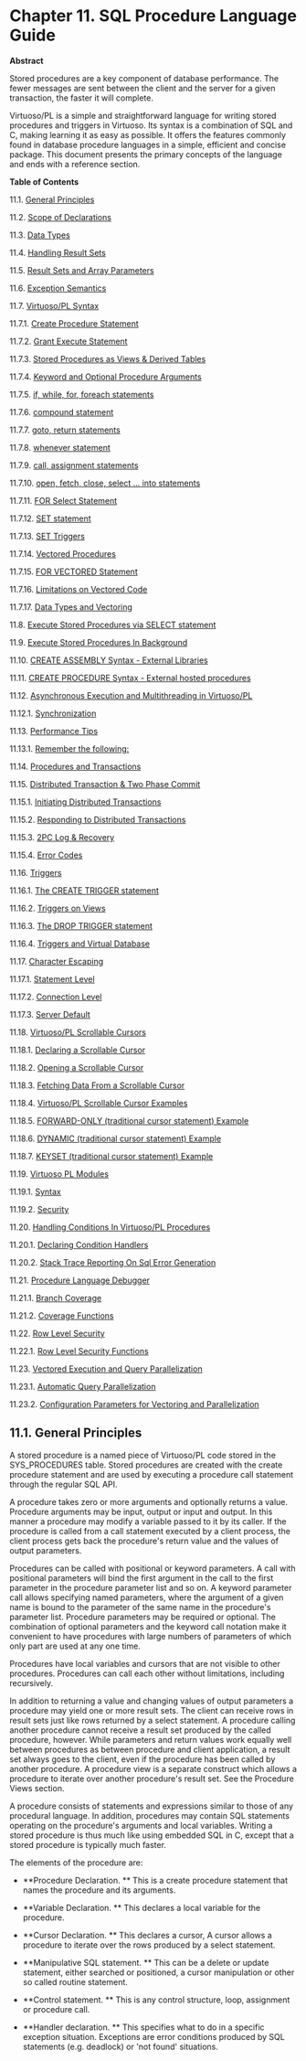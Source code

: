 <div id="ch-sqlprocedures" class="chapter">

<div class="titlepage">

<div>

<div>

# Chapter 11. SQL Procedure Language Guide

</div>

<div>

<div class="abstract">

**Abstract**

Stored procedures are a key component of database performance. The fewer
messages are sent between the client and the server for a given
transaction, the faster it will complete.

Virtuoso/PL is a simple and straightforward language for writing stored
procedures and triggers in Virtuoso. Its syntax is a combination of SQL
and C, making learning it as easy as possible. It offers the features
commonly found in database procedure languages in a simple, efficient
and concise package. This document presents the primary concepts of the
language and ends with a reference section.

</div>

</div>

</div>

</div>

<div class="toc">

**Table of Contents**

<span class="section">11.1. [General
Principles](ch-sqlprocedures.html#generalprinciples)</span>

<span class="section">11.2. [Scope of
Declarations](scopeofdeclaration.html)</span>

<span class="section">11.3. [Data Types](sqlpldatatypes.html)</span>

<span class="section">11.4. [Handling Result
Sets](resultsets.html)</span>

<span class="section">11.5. [Result Sets and Array
Parameters](arrays.html)</span>

<span class="section">11.6. [Exception
Semantics](exceptions.html)</span>

<span class="section">11.7. [Virtuoso/PL Syntax](plref.html)</span>

<span class="section">11.7.1. [Create Procedure
Statement](plref.html#createprocstmt)</span>

<span class="section">11.7.2. [Grant Execute
Statement](grantprocstmt.html)</span>

<span class="section">11.7.3. [Stored Procedures as Views & Derived
Tables](spasviewsandtablespl.html)</span>

<span class="section">11.7.4. [Keyword and Optional Procedure
Arguments](kwds.html)</span>

<span class="section">11.7.5. [if, while, for, foreach
statements](whilestmt.html)</span>

<span class="section">11.7.6. [compound
statement](compoundstmts.html)</span>

<span class="section">11.7.7. [goto, return
statements](gotortnstmts.html)</span>

<span class="section">11.7.8. [whenever
statement](wheneverstmt.html)</span>

<span class="section">11.7.9. [call, assignment
statements](callassignstmt.html)</span>

<span class="section">11.7.10. [open, fetch, close, select ... into
statements](openfetchetcintostmts.html)</span>

<span class="section">11.7.11. [FOR Select
Statement](forstmt.html)</span>

<span class="section">11.7.12. [SET statement](setstmt_01.html)</span>

<span class="section">11.7.13. [SET Triggers](settriggers.html)</span>

<span class="section">11.7.14. [Vectored
Procedures](vectoredprocedure.html)</span>

<span class="section">11.7.15. [FOR VECTORED
Statement](forvectorestatement.html)</span>

<span class="section">11.7.16. [Limitations on Vectored
Code](limitonvectorecode.html)</span>

<span class="section">11.7.17. [Data Types and
Vectoring](datatypesandvectoring.html)</span>

<span class="section">11.8. [Execute Stored Procedures via SELECT
statement](execsqlprocselect.html)</span>

<span class="section">11.9. [Execute Stored Procedures In
Background](execsqlprocfork.html)</span>

<span class="section">11.10. [CREATE ASSEMBLY Syntax - External
Libraries](createassembly.html)</span>

<span class="section">11.11. [CREATE PROCEDURE Syntax - External hosted
procedures](createexthostproc.html)</span>

<span class="section">11.12. [Asynchronous Execution and Multithreading
in Virtuoso/PL](asyncexecmultithread.html)</span>

<span class="section">11.12.1.
[Synchronization](asyncexecmultithread.html#synchronization)</span>

<span class="section">11.13. [Performance Tips](perftips.html)</span>

<span class="section">11.13.1. [Remember the
following:](perftips.html#remember)</span>

<span class="section">11.14. [Procedures and
Transactions](procedures_transactions.html)</span>

<span class="section">11.15. [Distributed Transaction & Two Phase
Commit](twopcimplementation.html)</span>

<span class="section">11.15.1. [Initiating Distributed
Transactions](twopcimplementation.html#twopc_send)</span>

<span class="section">11.15.2. [Responding to Distributed
Transactions](twopc_resp.html)</span>

<span class="section">11.15.3. [2PC Log &
Recovery](twopc_recovery.html)</span>

<span class="section">11.15.4. [Error Codes](twopc_errors.html)</span>

<span class="section">11.16. [Triggers](triggers_01.html)</span>

<span class="section">11.16.1. [The CREATE TRIGGER
statement](triggers_01.html#createtrigger)</span>

<span class="section">11.16.2. [Triggers on
Views](triggers_on_views.html)</span>

<span class="section">11.16.3. [The DROP TRIGGER
statement](droptrigger.html)</span>

<span class="section">11.16.4. [Triggers and Virtual
Database](triggers_vdb.html)</span>

<span class="section">11.17. [Character
Escaping](charescaping.html)</span>

<span class="section">11.17.1. [Statement
Level](charescaping.html#backslashstmt)</span>

<span class="section">11.17.2. [Connection
Level](backslashconlevel.html)</span>

<span class="section">11.17.3. [Server
Default](backslashserver.html)</span>

<span class="section">11.18. [Virtuoso/PL Scrollable
Cursors](plscrollcrsrs.html)</span>

<span class="section">11.18.1. [Declaring a Scrollable
Cursor](plscrollcrsrs.html#plscrolldeclare)</span>

<span class="section">11.18.2. [Opening a Scrollable
Cursor](plscrollopen.html)</span>

<span class="section">11.18.3. [Fetching Data From a Scrollable
Cursor](plscrollfetch.html)</span>

<span class="section">11.18.4. [Virtuoso/PL Scrollable Cursor
Examples](plscrollexamples.html)</span>

<span class="section">11.18.5. [FORWARD-ONLY (traditional cursor
statement) Example](plforwardonlycr.html)</span>

<span class="section">11.18.6. [DYNAMIC (traditional cursor statement)
Example](pldynamiccr.html)</span>

<span class="section">11.18.7. [KEYSET (traditional cursor statement)
Example](plkeysetcr.html)</span>

<span class="section">11.19. [Virtuoso PL
Modules](plmodules.html)</span>

<span class="section">11.19.1.
[Syntax](plmodules.html#plmodsyntax)</span>

<span class="section">11.19.2. [Security](plmodsecurity.html)</span>

<span class="section">11.20. [Handling Conditions In Virtuoso/PL
Procedures](handlingplcondit.html)</span>

<span class="section">11.20.1. [Declaring Condition
Handlers](handlingplcondit.html#declarecondit)</span>

<span class="section">11.20.2. [Stack Trace Reporting On Sql Error
Generation](stacktracesql.html)</span>

<span class="section">11.21. [Procedure Language
Debugger](pldebugger.html)</span>

<span class="section">11.21.1. [Branch
Coverage](pldebugger.html#pldbgplcoverage)</span>

<span class="section">11.21.2. [Coverage
Functions](pldcovfunctions.html)</span>

<span class="section">11.22. [Row Level
Security](rowlevelsecurity.html)</span>

<span class="section">11.22.1. [Row Level Security
Functions](rowlevelsecurity.html#pldrlsfunctions)</span>

<span class="section">11.23. [Vectored Execution and Query
Parallelization](vexqrparl.html)</span>

<span class="section">11.23.1. [Automatic Query
Parallelization](vexqrparl.html#vexqrparlautoqp)</span>

<span class="section">11.23.2. [Configuration Parameters for Vectoring
and Parallelization](vexqrparlconfp.html)</span>

</div>

<div id="generalprinciples" class="section">

<div class="titlepage">

<div>

<div>

## 11.1. General Principles

</div>

</div>

</div>

A stored procedure is a named piece of Virtuoso/PL code stored in the
SYS_PROCEDURES table. Stored procedures are created with the create
procedure statement and are used by executing a procedure call statement
through the regular SQL API.

A procedure takes zero or more arguments and optionally returns a value.
Procedure arguments may be input, output or input and output. In this
manner a procedure may modify a variable passed to it by its caller. If
the procedure is called from a call statement executed by a client
process, the client process gets back the procedure's return value and
the values of output parameters.

Procedures can be called with positional or keyword parameters. A call
with positional parameters will bind the first argument in the call to
the first parameter in the procedure parameter list and so on. A keyword
parameter call allows specifying named parameters, where the argument of
a given name is bound to the parameter of the same name in the
procedure's parameter list. Procedure parameters may be required or
optional. The combination of optional parameters and the keyword call
notation make it convenient to have procedures with large numbers of
parameters of which only part are used at any one time.

Procedures have local variables and cursors that are not visible to
other procedures. Procedures can call each other without limitations,
including recursively.

In addition to returning a value and changing values of output
parameters a procedure may yield one or more result sets. The client can
receive rows in result sets just like rows returned by a select
statement. A procedure calling another procedure cannot receive a result
set produced by the called procedure, however. While parameters and
return values work equally well between procedures as between procedure
and client application, a result set always goes to the client, even if
the procedure has been called by another procedure. A procedure view is
a separate construct which allows a procedure to iterate over another
procedure's result set. See the Procedure Views section.

A procedure consists of statements and expressions similar to those of
any procedural language. In addition, procedures may contain SQL
statements operating on the procedure's arguments and local variables.
Writing a stored procedure is thus much like using embedded SQL in C,
except that a stored procedure is typically much faster.

The elements of the procedure are:

<div class="itemizedlist">

- **Procedure Declaration. ** This is a create procedure statement that
  names the procedure and its arguments.

- **Variable Declaration. ** This declares a local variable for the
  procedure.

- **Cursor Declaration. ** This declares a cursor, A cursor allows a
  procedure to iterate over the rows produced by a select statement.

- **Manipulative SQL statement. ** This can be a delete or update
  statement, either searched or positioned, a cursor manipulation or
  other so called routine statement.

- **Control statement. ** This is any control structure, loop,
  assignment or procedure call.

- **Handler declaration. ** This specifies what to do in a specific
  exception situation. Exceptions are error conditions produced by SQL
  statements (e.g. deadlock) or 'not found' situations.

</div>

</div>

</div>
